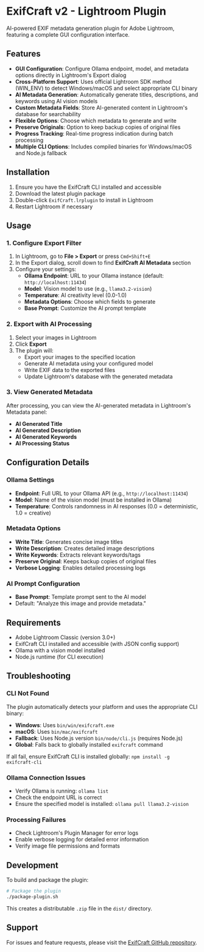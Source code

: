 # ExifCraft v2 - Lightroom Plugin

AI-powered EXIF metadata generation plugin for Adobe Lightroom, featuring a complete GUI configuration interface.

## Features

- **GUI Configuration**: Configure Ollama endpoint, model, and metadata options directly in Lightroom's Export dialog
- **Cross-Platform Support**: Uses official Lightroom SDK method (WIN_ENV) to detect Windows/macOS and select appropriate CLI binary
- **AI Metadata Generation**: Automatically generate titles, descriptions, and keywords using AI vision models
- **Custom Metadata Fields**: Store AI-generated content in Lightroom's database for searchability
- **Flexible Options**: Choose which metadata to generate and write
- **Preserve Originals**: Option to keep backup copies of original files
- **Progress Tracking**: Real-time progress indication during batch processing
- **Multiple CLI Options**: Includes compiled binaries for Windows/macOS and Node.js fallback

## Installation

1. Ensure you have the ExifCraft CLI installed and accessible
2. Download the latest plugin package
3. Double-click `ExifCraft.lrplugin` to install in Lightroom
4. Restart Lightroom if necessary

## Usage

### 1. Configure Export Filter

1. In Lightroom, go to **File > Export** or press `Cmd+Shift+E`
2. In the Export dialog, scroll down to find **ExifCraft AI Metadata** section
3. Configure your settings:
   - **Ollama Endpoint**: URL to your Ollama instance (default: `http://localhost:11434`)
   - **Model**: Vision model to use (e.g., `llama3.2-vision`)
   - **Temperature**: AI creativity level (0.0-1.0)
   - **Metadata Options**: Choose which fields to generate
   - **Base Prompt**: Customize the AI prompt template

### 2. Export with AI Processing

1. Select your images in Lightroom
2. Click **Export** 
3. The plugin will:
   - Export your images to the specified location
   - Generate AI metadata using your configured model
   - Write EXIF data to the exported files
   - Update Lightroom's database with the generated metadata

### 3. View Generated Metadata

After processing, you can view the AI-generated metadata in Lightroom's Metadata panel:
- **AI Generated Title**
- **AI Generated Description** 
- **AI Generated Keywords**
- **AI Processing Status**

## Configuration Details

### Ollama Settings
- **Endpoint**: Full URL to your Ollama API (e.g., `http://localhost:11434`)
- **Model**: Name of the vision model (must be installed in Ollama)
- **Temperature**: Controls randomness in AI responses (0.0 = deterministic, 1.0 = creative)

### Metadata Options
- **Write Title**: Generates concise image titles
- **Write Description**: Creates detailed image descriptions
- **Write Keywords**: Extracts relevant keywords/tags
- **Preserve Original**: Keeps backup copies of original files
- **Verbose Logging**: Enables detailed processing logs

### AI Prompt Configuration
- **Base Prompt**: Template prompt sent to the AI model
- Default: "Analyze this image and provide metadata."

## Requirements

- Adobe Lightroom Classic (version 3.0+)
- ExifCraft CLI installed and accessible (with JSON config support)
- Ollama with a vision model installed
- Node.js runtime (for CLI execution)

## Troubleshooting

### CLI Not Found
The plugin automatically detects your platform and uses the appropriate CLI binary:
- **Windows**: Uses `bin/win/exifcraft.exe`
- **macOS**: Uses `bin/mac/exifcraft`  
- **Fallback**: Uses Node.js version `bin/node/cli.js` (requires Node.js)
- **Global**: Falls back to globally installed `exifcraft` command

If all fail, ensure ExifCraft CLI is installed globally: `npm install -g exifcraft-cli`

### Ollama Connection Issues
- Verify Ollama is running: `ollama list`
- Check the endpoint URL is correct
- Ensure the specified model is installed: `ollama pull llama3.2-vision`

### Processing Failures
- Check Lightroom's Plugin Manager for error logs
- Enable verbose logging for detailed error information
- Verify image file permissions and formats

## Development

To build and package the plugin:

```bash
# Package the plugin
./package-plugin.sh
```

This creates a distributable `.zip` file in the `dist/` directory.

## Support

For issues and feature requests, please visit the [ExifCraft GitHub repository](https://github.com/yourusername/exifcraft).

